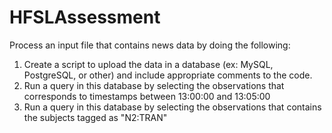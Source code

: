 # HFSLAssessment

Process an input file that contains news data by doing the following:

1. Create a script to upload the data in a database (ex: MySQL, PostgreSQL, or other) and include appropriate comments to the code.
2. Run a query in this database by selecting the observations that corresponds to timestamps between 13:00:00 and 13:05:00
3. Run a query in this database by selecting the observations that contains the subjects tagged as "N2:TRAN"
